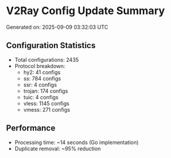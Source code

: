 # V2Ray Config Update Summary
Generated on: 2025-09-09 03:32:03 UTC

## Configuration Statistics
- Total configurations: 2435
- Protocol breakdown:
  - hy2: 41 configs
  - ss: 784 configs
  - ssr: 4 configs
  - trojan: 174 configs
  - tuic: 4 configs
  - vless: 1145 configs
  - vmess: 271 configs

## Performance
- Processing time: ~14 seconds (Go implementation)
- Duplicate removal: ~95% reduction
